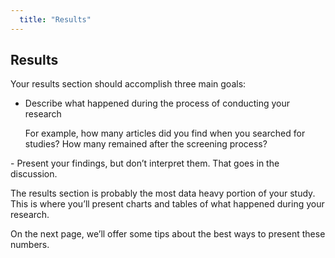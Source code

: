 ```yaml
---
  title: "Results"
---
```


## Results

Your results section should accomplish three main goals:

- Describe what happened during the process of conducting your research
<ul style="list-style-type:none">
<li>For example, how many articles did you find when you searched for studies? How many remained after the screening process?</li></ul>
- Present your findings, but don’t interpret them. That goes in the discussion.

The results section is probably the most data heavy portion of your study. This is where you’ll present charts and tables of what happened during your research. 

On the next page, we’ll offer some tips about the best ways to present these numbers.
